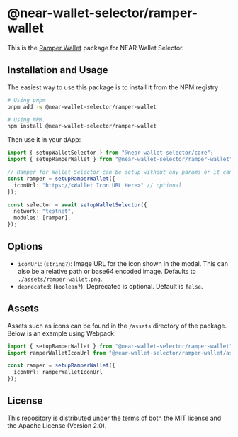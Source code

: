 # @near-wallet-selector/ramper-wallet


This is the [Ramper Wallet](https://docs.ramper.xyz/) package for NEAR Wallet Selector.

## Installation and Usage

The easiest way to use this package is to install it from the NPM registry

```bash
# Using pnpm
pnpm add -w @near-wallet-selector/ramper-wallet

# Using NPM.
npm install @near-wallet-selector/ramper-wallet
```

Then use it in your dApp:

```ts
import { setupWalletSelector } from "@near-wallet-selector/core";
import { setupRamperWallet } from "@near-wallet-selector/ramper-wallet";

// Ramper for Wallet Selector can be setup without any params or it can take few optional params, see options below.
const ramper = setupRamperWallet({
  iconUrl: "https://<Wallet Icon URL Here>" // optional
});

const selector = await setupWalletSelector({
  network: "testnet",
  modules: [ramper],
});
```

## Options

- `iconUrl`: (`string?`): Image URL for the icon shown in the modal. This can also be a relative path or base64 encoded image. Defaults to `./assets/ramper-wallet.png`.
- `deprecated`: (`boolean?`): Deprecated is optional. Default is `false`.

## Assets

Assets such as icons can be found in the `/assets` directory of the package. Below is an example using Webpack:

```ts
import { setupRamperWallet } from "@near-wallet-selector/ramper-wallet";
import ramperWalletIconUrl from "@near-wallet-selector/ramper-wallet/assets/ramper-wallet.png";

const ramper = setupRamperWallet({
  iconUrl: ramperWalletIconUrl
});
```

## License

This repository is distributed under the terms of both the MIT license and the Apache License (Version 2.0).
